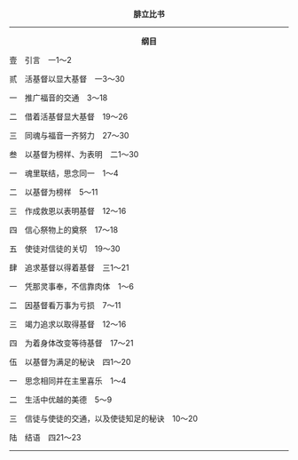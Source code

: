 <p style="text-align:center;font-weight:bold;">腓立比书</p>

<hr>

<p style="text-align:center;font-weight:bold;">纲目</p>

壹　引言　一1～2

贰　活基督以显大基督　一3～30

一　推广福音的交通　3～18

二　借着活基督显大基督　19～26

三　同魂与福音一齐努力　27～30

叁　以基督为榜样、为表明　二1～30

一　魂里联结，思念同一　1～4

二　以基督为榜样　5～11

三　作成救恩以表明基督　12～16

四　信心祭物上的奠祭　17～18

五　使徒对信徒的关切　19～30

肆　追求基督以得着基督　三1～21

一　凭那灵事奉，不信靠肉体　1～6

二　因基督看万事为亏损　7～11

三　竭力追求以取得基督　12～16

四　为着身体改变等待基督　17～21

伍　以基督为满足的秘诀　四1～20

一　思念相同并在主里喜乐　1～4

二　生活中优越的美德　5～9

三　信徒与使徒的交通，以及使徒知足的秘诀　10～20

陆　结语　四21～23

<hr>

